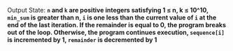 Output State: **`n` and `k` are positive integers satisfying 1 ≤ n, k ≤ 10^10, `min_sum` is greater than n, `i` is one less than the current value of `i` at the end of the last iteration. If the remainder is equal to 0, the program breaks out of the loop. Otherwise, the program continues execution, `sequence[i]` is incremented by 1, `remainder` is decremented by 1**